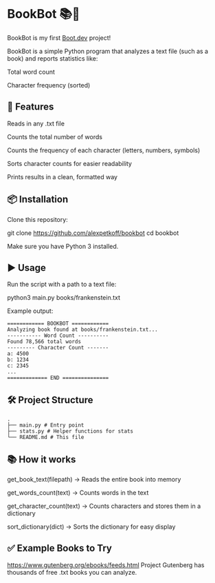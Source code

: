 # BookBot 📚🤖

BookBot is my first [Boot.dev](https://www.boot.dev) project!

BookBot is a simple Python program that analyzes a text file (such as a book) and reports statistics like:

Total word count

Character frequency (sorted)

## 🚀 Features

Reads in any .txt file

Counts the total number of words

Counts the frequency of each character (letters, numbers, symbols)

Sorts character counts for easier readability

Prints results in a clean, formatted way

## 📦 Installation

Clone this repository:

git clone https://github.com/alexpetkoff/bookbot
cd bookbot

Make sure you have Python 3 installed.

## ▶️ Usage

Run the script with a path to a text file:

python3 main.py books/frankenstein.txt

Example output:

```
============ BOOKBOT ============
Analyzing book found at books/frankenstein.txt...
----------- Word Count ----------
Found 78,566 total words
--------- Character Count -------
a: 4500
b: 1234
c: 2345
...
============= END ===============
```

## 🛠 Project Structure

```
.
├── main.py # Entry point
├── stats.py # Helper functions for stats
└── README.md # This file
```

## 📚 How it works

get_book_text(filepath) → Reads the entire book into memory

get_words_count(text) → Counts words in the text

get_character_count(text) → Counts characters and stores them in a dictionary

sort_dictionary(dict) → Sorts the dictionary for easy display

## ✅ Example Books to Try

https://www.gutenberg.org/ebooks/feeds.html
Project Gutenberg
has thousands of free .txt books you can analyze.
